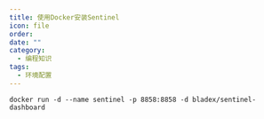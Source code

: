 ```yaml
---
title: 使用Docker安装Sentinel
icon: file
order: 
date: ""
category:
  - 编程知识
tags:
  - 环境配置
---
```


 `docker run -d --name sentinel -p 8858:8858 -d bladex/sentinel-dashboard`